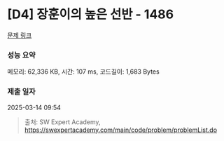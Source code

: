 # [D4] 장훈이의 높은 선반 - 1486 

[문제 링크](https://swexpertacademy.com/main/code/problem/problemDetail.do?contestProbId=AV2b7Yf6ABcBBASw) 

### 성능 요약

메모리: 62,336 KB, 시간: 107 ms, 코드길이: 1,683 Bytes

### 제출 일자

2025-03-14 09:54



> 출처: SW Expert Academy, https://swexpertacademy.com/main/code/problem/problemList.do